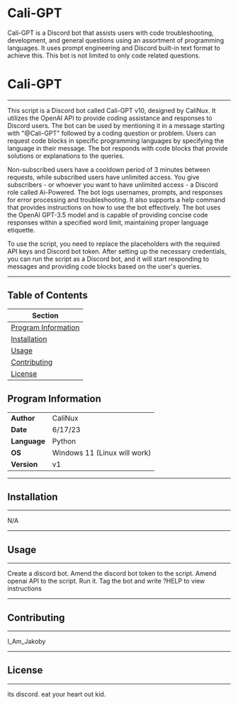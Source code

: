 # Cali-GPT
Cali-GPT is a Discord bot that assists users with code troubleshooting, development, and general questions using an assortment of programming languages. It uses prompt engineering and Discord built-in text format to achieve this. This bot is not limited to only code related questions.



# Cali-GPT

---------------------------------------------------------------------------------------------------------
This script is a Discord bot called Cali-GPT v10, designed by CaliNux. It utilizes the OpenAI API to provide coding assistance and responses to Discord users. The bot can be used by mentioning it in a message starting with "@Cali-GPT" followed by a coding question or problem. Users can request code blocks in specific programming languages by specifying the language in their message. The bot responds with code blocks that provide solutions or explanations to the queries.

Non-subscribed users have a cooldown period of 3 minutes between requests, while subscribed users have unlimited access. You give subscribers - or whoever you want to have unlimited access - a Discord role called Ai-Powered. The bot logs usernames, prompts, and responses for error processing and troubleshooting. It also supports a help command that provides instructions on how to use the bot effectively. The bot uses the OpenAI GPT-3.5 model and is capable of providing concise code responses within a specified word limit, maintaining proper language etiquette.

To use the script, you need to replace the placeholders with the required API keys and Discord bot token. After setting up the necessary credentials, you can run the script as a Discord bot, and it will start responding to messages and providing code blocks based on the user's queries.

---------------------------------------------------------------------------------------------------------


## Table of Contents

| Section            |
|--------------------|
| [Program Information](#program-information)   |
| [Installation](#installation)                 |
| [Usage](#usage)                               |
| [Contributing](#contributing)                 |
| [License](#license)                           |

## Program Information

|             |                                |
|-------------|--------------------------------|
| **Author**  | CaliNux                        |
| **Date**    | 6/17/23                        |
| **Language**| Python                         |
| **OS**      | Windows 11 (Linux will work)   |
| **Version** | v1                             |


---------------------------------------------------------------------------------------------------------
## Installation
---------------------------------------------------------------------------------------------------------

N/A


---------------------------------------------------------------------------------------------------------
## Usage
---------------------------------------------------------------------------------------------------------

Create a discord bot. Amend the discord bot token to the script. Amend openai API to the script. Run it.
Tag the bot and write ?HELP to view instructions


---------------------------------------------------------------------------------------------------------
## Contributing
---------------------------------------------------------------------------------------------------------

I_Am_Jakoby


---------------------------------------------------------------------------------------------------------
## License
---------------------------------------------------------------------------------------------------------

its discord. eat your heart out kid.

